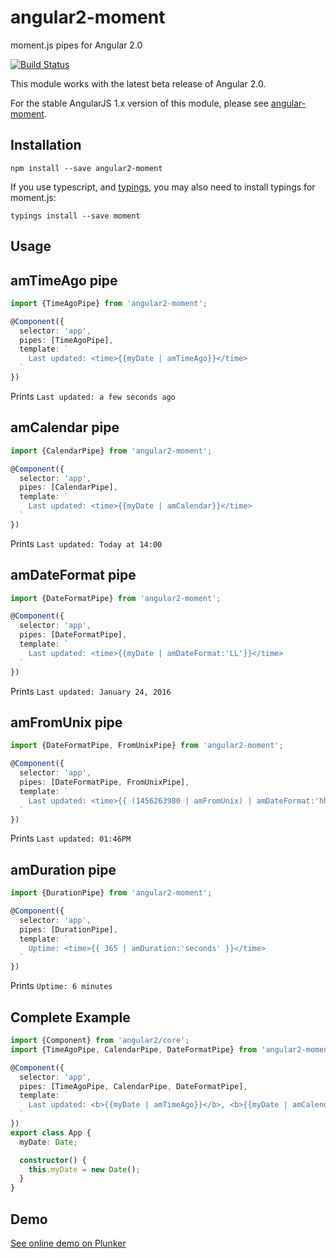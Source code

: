 # angular2-moment

moment.js pipes for Angular 2.0

[![Build Status](https://travis-ci.org/urish/angular2-moment.png?branch=master)](https://travis-ci.org/urish/angular2-moment)

This module works with the latest beta release of Angular 2.0.

For the stable AngularJS 1.x version of this module, please see [angular-moment](https://github.com/urish/angular-moment).

Installation
------------

`npm install --save angular2-moment`

If you use typescript, and [typings](https://github.com/typings/typings), you may also need to install typings for moment.js:

`typings install --save moment`

Usage
-----

## amTimeAgo pipe

``` typescript
import {TimeAgoPipe} from 'angular2-moment';

@Component({
  selector: 'app',
  pipes: [TimeAgoPipe],
  template: `
    Last updated: <time>{{myDate | amTimeAgo}}</time>
  `
})
```

Prints `Last updated: a few seconds ago`

## amCalendar pipe

``` typescript
import {CalendarPipe} from 'angular2-moment';

@Component({
  selector: 'app',
  pipes: [CalendarPipe],
  template: `
    Last updated: <time>{{myDate | amCalendar}}</time>
  `
})
```

Prints `Last updated: Today at 14:00`

## amDateFormat pipe

``` typescript
import {DateFormatPipe} from 'angular2-moment';

@Component({
  selector: 'app',
  pipes: [DateFormatPipe],
  template: `
    Last updated: <time>{{myDate | amDateFormat:'LL'}}</time>
  `
})
```

Prints `Last updated: January 24, 2016`

## amFromUnix pipe

``` typescript
import {DateFormatPipe, FromUnixPipe} from 'angular2-moment';

@Component({
  selector: 'app',
  pipes: [DateFormatPipe, FromUnixPipe],
  template: `
    Last updated: <time>{{ (1456263980 | amFromUnix) | amDateFormat:'hh:mmA'}}</time>
  `
})
```

Prints `Last updated: 01:46PM`

## amDuration pipe

``` typescript
import {DurationPipe} from 'angular2-moment';

@Component({
  selector: 'app',
  pipes: [DurationPipe],
  template: `
    Uptime: <time>{{ 365 | amDuration:'seconds' }}</time>
  `
})
```

Prints `Uptime: 6 minutes`

Complete Example
----------------

``` typescript
import {Component} from 'angular2/core';
import {TimeAgoPipe, CalendarPipe, DateFormatPipe} from 'angular2-moment';

@Component({
  selector: 'app',
  pipes: [TimeAgoPipe, CalendarPipe, DateFormatPipe],
  template: `
    Last updated: <b>{{myDate | amTimeAgo}}</b>, <b>{{myDate | amCalendar}}</b>, <b>{{myDate | amDateFormat:'LL'}}</b>
  `
})
export class App {
  myDate: Date;

  constructor() {
    this.myDate = new Date();
  }
}
```

Demo
----

[See online demo on Plunker](http://plnkr.co/edit/ziBJ0mftSjnz0SrYPwbo?p=preview)
